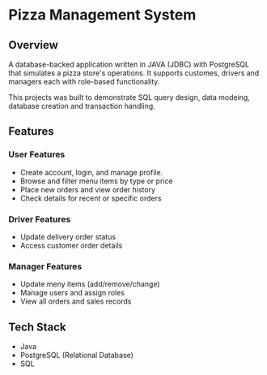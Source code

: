# Pizza Management System

## Overview

A database-backed application written in JAVA (JDBC) with PostgreSQL that simulates a pizza store's operations. It supports customes, drivers and managers each with role-based functionality.

This projects was built to demonstrate SQL query design, data modeing, database creation and transaction handling.

## Features

### User Features

* Create account, login, and manage profile.
* Browse and filter menu items by type or price
* Place new orders and view order history
* Check details for recent or specific orders

### Driver Features

* Update delivery order status
* Access customer order details

### Manager Features

* Update meny items (add/remove/change)
* Manage users and assign roles
* View all orders and sales records

## Tech Stack 

* Java
* PostgreSQL (Relational Database)
* SQL
